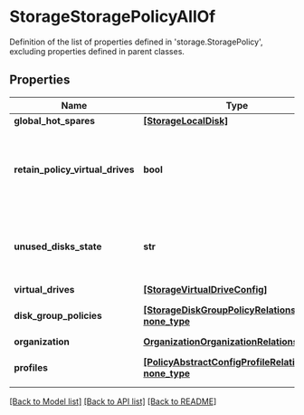 # StorageStoragePolicyAllOf

Definition of the list of properties defined in 'storage.StoragePolicy', excluding properties defined in parent classes.
## Properties
Name | Type | Description | Notes
------------ | ------------- | ------------- | -------------
**global_hot_spares** | [**[StorageLocalDisk]**](StorageLocalDisk.md) |  | [optional] 
**retain_policy_virtual_drives** | **bool** | Retains the virtual drives defined in policy if they exist already. If this flag is false, the existing virtual drives are removed and created again based on virtual drives in the policy. | [optional] 
**unused_disks_state** | **str** | Unused Disks State is used to specify the state, unconfigured good or jbod, in which the disks that are not used in this policy should be moved. | [optional]  if omitted the server will use the default value of "UnconfiguredGood"
**virtual_drives** | [**[StorageVirtualDriveConfig]**](StorageVirtualDriveConfig.md) |  | [optional] 
**disk_group_policies** | [**[StorageDiskGroupPolicyRelationship], none_type**](StorageDiskGroupPolicyRelationship.md) | An array of relationships to storageDiskGroupPolicy resources. | [optional] 
**organization** | [**OrganizationOrganizationRelationship**](OrganizationOrganizationRelationship.md) |  | [optional] 
**profiles** | [**[PolicyAbstractConfigProfileRelationship], none_type**](PolicyAbstractConfigProfileRelationship.md) | An array of relationships to policyAbstractConfigProfile resources. | [optional] 

[[Back to Model list]](../README.md#documentation-for-models) [[Back to API list]](../README.md#documentation-for-api-endpoints) [[Back to README]](../README.md)



